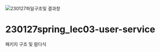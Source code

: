 ![230127파일구조및 결과창](https://user-images.githubusercontent.com/114065051/214883560-6b45994a-8853-4206-926c-3c4d7844b129.PNG)
# 230127spring_lec03-user-service
패키지 구조 및 람다식
